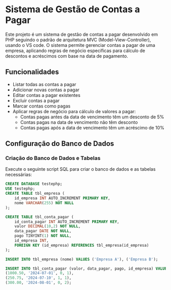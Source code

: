 # Sistema de Gestão de Contas a Pagar

Este projeto é um sistema de gestão de contas a pagar desenvolvido em PHP seguindo o padrão de arquitetura MVC (Model-View-Controller), usando o VS code. O sistema permite gerenciar contas a pagar de uma empresa, aplicando regras de negócio específicas para cálculo de descontos e acréscimos com base na data de pagamento.

## Funcionalidades

- Listar todas as contas a pagar
- Adicionar novas contas a pagar
- Editar contas a pagar existentes
- Excluir contas a pagar
- Marcar contas como pagas
- Aplicar regras de negócio para cálculo de valores a pagar:
  - Contas pagas antes da data de vencimento têm um desconto de 5%
  - Contas pagas na data de vencimento não têm desconto
  - Contas pagas após a data de vencimento têm um acréscimo de 10%

## Configuração do Banco de Dados

### Criação do Banco de Dados e Tabelas

Execute o seguinte script SQL para criar o banco de dados e as tabelas necessárias:

```sql
CREATE DATABASE testephp;
USE testephp;
CREATE TABLE tbl_empresa (
    id_empresa INT AUTO_INCREMENT PRIMARY KEY,
    nome VARCHAR(255) NOT NULL
);

CREATE TABLE tbl_conta_pagar (
    id_conta_pagar INT AUTO_INCREMENT PRIMARY KEY,
    valor DECIMAL(10,2) NOT NULL,
    data_pagar DATE NOT NULL,
    pago TINYINT(1) NOT NULL,
    id_empresa INT,
    FOREIGN KEY (id_empresa) REFERENCES tbl_empresa(id_empresa)
);

INSERT INTO tbl_empresa (nome) VALUES ('Empresa A'), ('Empresa B');

INSERT INTO tbl_conta_pagar (valor, data_pagar, pago, id_empresa) VALUES
(1000.50, '2024-07-01', 0, 1),
(250.75, '2024-07-10', 1, 1),
(300.00, '2024-08-01', 0, 2);
```

